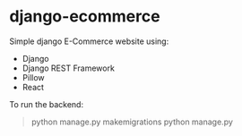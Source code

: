 # django-ecommerce

Simple django E-Commerce website using:
  - Django 
  - Django REST Framework
  - Pillow
  - React

To run the backend:
  > python manage.py makemigrations
  > python manage.py 
